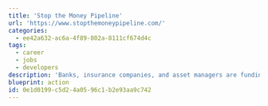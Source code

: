 ```yaml
---
title: 'Stop the Money Pipeline'
url: 'https://www.stopthemoneypipeline.com/'
categories:
  - ee42a632-ac6a-4f89-802a-8111cf674d4c
tags:
  - career
  - jobs
  - developers
description: 'Banks, insurance companies, and asset managers are funding, insuring and investing in the climate crisis. Stopping this money pipeline is one of the most important ways we can address the climate emergency.'
blueprint: action
id: 0e1d0199-c5d2-4a05-96c1-b2e93aa9c742
---
```

